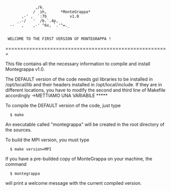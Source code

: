 
	             ,/k.
	            /  ih,		*MonteGrappa*
	       ,-' ,  `:7b 			v1.0
	     _.-/   '  /b.`.4p,
	  --   ,    ,-' ^6x, `.'^=._

		   
     WELCOME TO THE FIRST VERSION OF MONTEGRAPPA !    

=======================================================

This file contains all the necessary information to compile and install
Montegrappa v1.0.    



The DEFAULT version of the code needs gsl libraries to be installed in /opt/local/lib and their headers installed in /opt/local/include.
If they are in different locations, you have to modify the second and
third line of Makefile accordingly
->METTIAMO UNA VARIABILE *****

To compile the DEFAULT version of the code, just type

      $ make

An executable called "montegrappa" will be created in the root directory
of the sources.

To build the MPI version,  you must type 

      $ make version=MPI 

If you have a pre-builded copy of MonteGrappa on your machine, the command

      $ montegrappa

will print a welcome message with the current compiled version.


 

